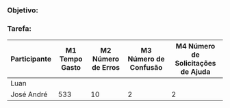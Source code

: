 ### Objetivo: 
###   Tarefa: 
| Participante  | M1 Tempo Gasto | M2 Número de Erros | M3 Número de Confusão | M4 Número de Solicitações de Ajuda |
|---------------|----------------|--------------------|-----------------------|------------------------------------|
| Luan          |                |                    |                       |                                    |
| José André    | 533            | 10                  | 2                     | 2                                  |
